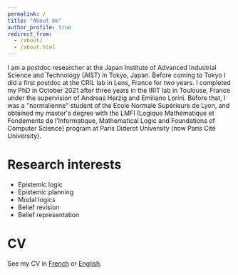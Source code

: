 ```yaml
---
permalink: /
title: "About me"
author_profile: true
redirect_from: 
  - /about/
  - /about.html
---
```


I am a postdoc researcher at the Japan Institute of Advanced Industrial Science and Technology (AIST) in Tokyo, Japan. Before coming to Tokyo I did a first postdoc at the CRIL lab in Lens, France for two years. I completed my PhD in October 2021 after three years in the IRIT lab in Toulouse, France under the supervision of Andreas Herzig and Emiliano Lorini. Before that, I was a "normalienne" student of the Ecole Normale Supérieure de Lyon, and obtained my master's degree with the LMFI (Logique Mathématique et Fondements de l'Informatique, Mathematical Logic and Foundations of Computer Science) program at Paris Diderot University (now Paris Cité University).

Research interests
======
<!---
...
--->
* Epistemic logic
* Epistemic planning
* Modal logics
* Belief revision
* Belief representation


CV
======
See my CV in [French](https://eperrotin.github.io/files/CVfr.pdf) or [English](https://eperrotin.github.io/files/CVen.pdf).

